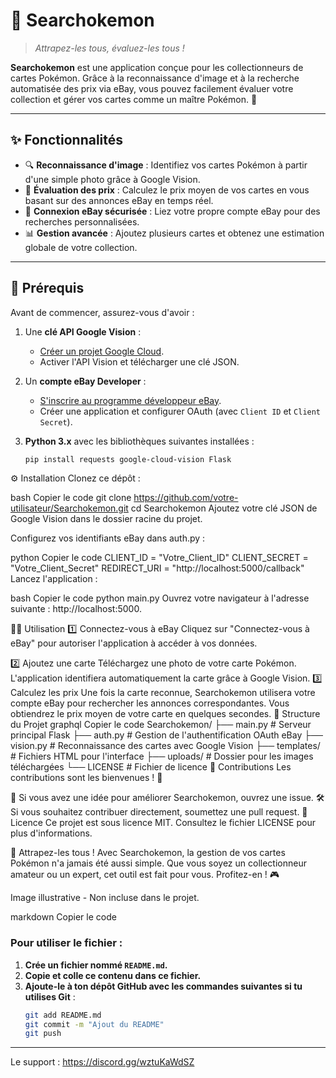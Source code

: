 # 🎴 **Searchokemon**

> *Attrapez-les tous, évaluez-les tous !*

**Searchokemon** est une application conçue pour les collectionneurs de cartes Pokémon. Grâce à la reconnaissance d'image et à la recherche automatisée des prix via eBay, vous pouvez facilement évaluer votre collection et gérer vos cartes comme un maître Pokémon. 🐾

---

## ✨ **Fonctionnalités**

- 🔍 **Reconnaissance d'image** : Identifiez vos cartes Pokémon à partir d'une simple photo grâce à Google Vision.  
- 💸 **Évaluation des prix** : Calculez le prix moyen de vos cartes en vous basant sur des annonces eBay en temps réel.  
- 🔗 **Connexion eBay sécurisée** : Liez votre propre compte eBay pour des recherches personnalisées.  
- 📊 **Gestion avancée** : Ajoutez plusieurs cartes et obtenez une estimation globale de votre collection.  

---

## 🚀 **Prérequis**

Avant de commencer, assurez-vous d'avoir :

1. Une **clé API Google Vision** :  
   - [Créer un projet Google Cloud](https://console.cloud.google.com/).  
   - Activer l'API Vision et télécharger une clé JSON.  

2. Un **compte eBay Developer** :  
   - [S'inscrire au programme développeur eBay](https://developer.ebay.com/).  
   - Créer une application et configurer OAuth (avec `Client ID` et `Client Secret`).  

3. **Python 3.x** avec les bibliothèques suivantes installées :
   ```bash
   pip install requests google-cloud-vision Flask
⚙️ Installation
Clonez ce dépôt :

bash
Copier le code
git clone https://github.com/votre-utilisateur/Searchokemon.git
cd Searchokemon
Ajoutez votre clé JSON de Google Vision dans le dossier racine du projet.

Configurez vos identifiants eBay dans auth.py :

python
Copier le code
CLIENT_ID = "Votre_Client_ID"
CLIENT_SECRET = "Votre_Client_Secret"
REDIRECT_URI = "http://localhost:5000/callback"
Lancez l'application :

bash
Copier le code
python main.py
Ouvrez votre navigateur à l'adresse suivante : http://localhost:5000.

🧑‍💻 Utilisation
1️⃣ Connectez-vous à eBay
Cliquez sur "Connectez-vous à eBay" pour autoriser l'application à accéder à vos données.

2️⃣ Ajoutez une carte
Téléchargez une photo de votre carte Pokémon.
L'application identifiera automatiquement la carte grâce à Google Vision.
3️⃣ Calculez les prix
Une fois la carte reconnue, Searchokemon utilisera votre compte eBay pour rechercher les annonces correspondantes.
Vous obtiendrez le prix moyen de votre carte en quelques secondes.
📂 Structure du Projet
graphql
Copier le code
Searchokemon/
├── main.py           # Serveur principal Flask
├── auth.py           # Gestion de l'authentification OAuth eBay
├── vision.py         # Reconnaissance des cartes avec Google Vision
├── templates/        # Fichiers HTML pour l'interface
├── uploads/          # Dossier pour les images téléchargées
└── LICENSE           # Fichier de licence
🤝 Contributions
Les contributions sont les bienvenues ! 🎉

🚀 Si vous avez une idée pour améliorer Searchokemon, ouvrez une issue.
🛠️ Si vous souhaitez contribuer directement, soumettez une pull request.
📜 Licence
Ce projet est sous licence MIT. Consultez le fichier LICENSE pour plus d'informations.

🌟 Attrapez-les tous !
Avec Searchokemon, la gestion de vos cartes Pokémon n'a jamais été aussi simple. Que vous soyez un collectionneur amateur ou un expert, cet outil est fait pour vous. Profitez-en ! 🎮


Image illustrative - Non incluse dans le projet.

markdown
Copier le code

### Pour utiliser le fichier :
1. **Crée un fichier nommé `README.md`.**
2. **Copie et colle ce contenu dans ce fichier.**
3. **Ajoute-le à ton dépôt GitHub avec les commandes suivantes si tu utilises Git** :
   ```bash
   git add README.md
   git commit -m "Ajout du README"
   git push

---
Le support : https://discord.gg/wztuKaWdSZ
